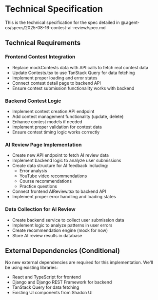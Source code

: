 # Technical Specification

This is the technical specification for the spec detailed in @.agent-os/specs/2025-08-16-contest-ai-review/spec.md

## Technical Requirements

### Frontend Contest Integration
- Replace mockContests data with API calls to fetch real contest data
- Update Contests.tsx to use TanStack Query for data fetching
- Implement proper loading and error states
- Connect contest detail page to backend API
- Ensure contest submission functionality works with backend

### Backend Contest Logic
- Implement contest creation API endpoint
- Add contest management functionality (update, delete)
- Enhance contest models if needed
- Implement proper validation for contest data
- Ensure contest timing logic works correctly

### AI Review Page Implementation
- Create new API endpoint to fetch AI review data
- Implement backend logic to analyze user submissions
- Create data structure for AI feedback including:
  - Error analysis
  - YouTube video recommendations
  - Course recommendations
  - Practice questions
- Connect frontend AIReview.tsx to backend API
- Implement proper error handling and loading states

### Data Collection for AI Review
- Create backend service to collect user submission data
- Implement logic to analyze patterns in user errors
- Create recommendation engine (mock for now)
- Store AI review results in database

## External Dependencies (Conditional)

No new external dependencies are required for this implementation. We'll be using existing libraries:
- React and TypeScript for frontend
- Django and Django REST Framework for backend
- TanStack Query for data fetching
- Existing UI components from Shadcn UI